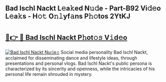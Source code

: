 ## Bad Ischl Nackt L𝚎a𝚔ed N𝚞𝚍e - Part-B92 Vi𝚍𝚎o L𝚎a𝚔s - H𝚘𝚝 O𝚗𝚕yf𝚊ns P𝚑𝚘tos 2YtKJ

# <h2><a href="http://kf61ifr.oniu.top/?m=Bad+Ischl+Nackt">🔗👉 🔴 Bad Ischl Nackt P𝚑ot𝚘𝚜 V𝚒d𝚎o</a></h2>

[![Bad Ischl Nackt Nu𝚍e𝚜](https://i.imgur.com/0qMVB7G.gif)](http://kf61ifr.oniu.top/?m=Bad+Ischl+Nackt)
Social media personality Bad Ischl Nackt, acclaimed for disseminating dance and lifestyle ideas, through presentations and personal vlogs. Bad Ischl Nackt's public persona is characterized by its sincerity and openness, while the intricacies of his personal life remain shrouded in mystery.  
